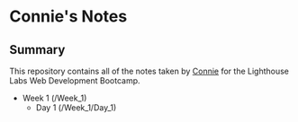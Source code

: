 # Connie's Notes

## Summary
This repository contains all of the notes taken by [Connie](https://github.com/chonie1) for the Lighthouse Labs Web Development Bootcamp.

* Week 1 (/Week_1)
  * Day 1 (/Week_1/Day_1)




<!-- 
# This is an H1 header (largest)
###### This is an H6 header (smallest) -->